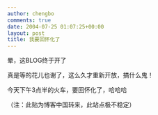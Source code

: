 ```yaml
---
author: chengbo
comments: true
date: 2004-07-25 01:07:25+00:00
layout: post
title: 我要回怀化了
---
```


晕，这BLOG终于开了

真是等的花儿也谢了，这么久才重新开放，搞什么鬼！

今天下午3点半的火车，要回怀化了，哈哈哈

（注：此贴为博客中国转来，此站点极不稳定）

